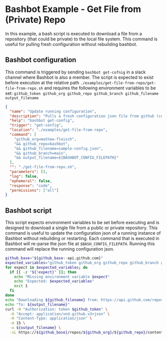 # Bashbot Example - Get File from (Private) Repo

In this example, a bash script is executed to download a file from a repository (that could be private) to the local file system. This command is useful for pulling fresh configuration without rebuilding bashbot.

## Bashbot configuration

This command is triggered by sending `bashbot get-cofnig` in a slack channel where Bashbot is also a member. The script is expected to exist before execution at the relative path `./examples/get-file-from-repo/get-file-from-repo.sh` and requires the following environment variables to be set: `github_token github_org github_repo github_branch github_filename output_filename`

```json
{
  "name": "Update running configuration",
  "description": "Pulls a fresh configuration json file from github (could be private repo with GIT_TOKEN environment variable set)",
  "help": "bashbot get-config",
  "trigger": "get-config",
  "location": "./examples/get-file-from-repo",
  "command": [
    "github_org=mathew-fleisch",
    "&& github_repo=bashbot",
    "&& github_filename=sample-config.json",
    "&& github_branch=main",
    "&& output_filename=${BASHBOT_CONFIG_FILEPATH}"
  ],
  "": "./get-file-from-repo.sh",
  "parameters": [],
  "log": false,
  "ephemeral": false,
  "response": "code",
  "permissions": ["all"]
}
```

## Bashbot script

This script expects environment variables to be set before executing and is designed to download a single file from a public or private repository. This command is useful to update the configuration json of a running instance of Bashbot without rebuilding or restarting. Each command that is executed in Bashbot will re-parse the json file at `$BASH_CONFIG_FILEPATH`. Running this command will replace the running configuration json.

```bash
github_base="${github_base:-api.github.com}"
expected_variables="github_token github_org github_repo github_branch github_filename output_filename"
for expect in $expected_variables; do
  if [[ -z "${!expect}" ]]; then
    echo "Missing environment variable $expect"
    echo "Expected: $expected_variables"
    exit 1
  fi
done
echo "Downloading ${github_filename} from: https://api.github.com/repos/${github_org}/${github_repo}/contents/${github_filename}?ref=${github_branch}"
echo "To: ${output_filename}"
curl -H "Authorization: token $github_token" \
  -H "Accept: application/vnd.github.v3+json" \
  -H "Content-Type: application/json" \
  -m 15 \
  -o ${output_filename} \
  -sL https://${github_base}/repos/${github_org}/${github_repo}/contents/${github_filename}?ref=${github_branch} 2>&1
```

